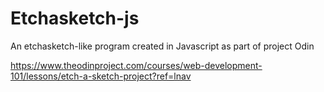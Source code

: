 # Etchasketch-js
An etchasketch-like program created in Javascript as part of project Odin

https://www.theodinproject.com/courses/web-development-101/lessons/etch-a-sketch-project?ref=lnav
